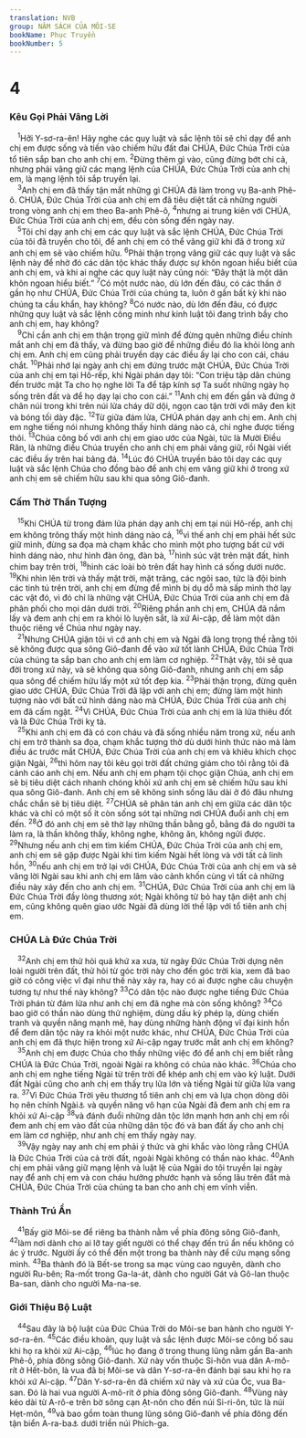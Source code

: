 ```yaml
---
translation: NVB
group: NĂM SÁCH CỦA MÔI-SE
bookName: Phục Truyền 
bookNumber: 5
---
```


<div class="title"><h1>4</h1><h3>Kêu Gọi Phải Vâng Lời </h3></div>
<span class="verse phu_4_1"> <sup>1</sup>Hỡi Y-sơ-ra-ên! Hãy nghe các quy luật và sắc lệnh tôi sẽ chỉ dạy để anh chị em được sống và tiến vào chiếm hữu đất đai CHÚA, Đức Chúa Trời của tổ tiên sắp ban cho anh chị em. </span>
<span class="verse phu_4_2"><sup>2</sup>Đừng thêm gì vào, cũng đừng bớt chi cả, nhưng phải vâng giữ các mạng lệnh của CHÚA, Đức Chúa Trời của anh chị em, là mạng lệnh tôi sắp truyền lại. <br/></span>
<span class="verse phu_4_3"> <sup>3</sup>Anh chị em đã thấy tận mắt những gì CHÚA đã làm trong vụ Ba-anh Phê-ô. CHÚA, Đức Chúa Trời của anh chị em đã tiêu diệt tất cả những người trong vòng anh chị em theo Ba-anh Phê-ô, </span>
<span class="verse phu_4_4"><sup>4</sup>nhưng ai trung kiên với CHÚA, Đức Chúa Trời của anh chị em, đều còn sống đến ngày nay. <br/></span>
<span class="verse phu_4_5"> <sup>5</sup>Tôi chỉ dạy anh chị em các quy luật và sắc lệnh CHÚA, Đức Chúa Trời của tôi đã truyền cho tôi, để anh chị em có thể vâng giữ khi đã ở trong xứ anh chị em sẽ vào chiếm hữu. </span>
<span class="verse phu_4_6"><sup>6</sup>Phải thận trọng vâng giữ các quy luật và sắc lệnh này để nhờ đó các dân tộc khác thấy được sự khôn ngoan hiểu biết của anh chị em, và khi ai nghe các quy luật này cũng nói: “Đây thật là một dân khôn ngoan hiểu biết.” </span>
<span class="verse phu_4_7"><sup>7</sup>Có một nước nào, dù lớn đến đâu, có các thần ở gần họ như CHÚA, Đức Chúa Trời của chúng ta, luôn ở gần bất kỳ khi nào chúng ta cầu khẩn, hay không? </span>
<span class="verse phu_4_8"><sup>8</sup>Có nước nào, dù lớn đến đâu, có được những quy luật và sắc lệnh công minh như kinh luật tôi đang trình bầy cho anh chị em, hay không? <br/></span>
<span class="verse phu_4_9"> <sup>9</sup>Chỉ cần anh chị em thận trọng giữ mình để đừng quên những điều chính mắt anh chị em đã thấy, và đừng bao giờ để những điều đó lìa khỏi lòng anh chị em. Anh chị em cũng phải truyền dạy các điều ấy lại cho con cái, cháu chắt. </span>
<span class="verse phu_4_10"><sup>10</sup>Phải nhớ lại ngày anh chị em đứng trước mặt CHÚA, Đức Chúa Trời của anh chị em tại Hô-rếp, khi Ngài phán dạy tôi: “Con triệu tập dân chúng đến trước mặt Ta cho họ nghe lời Ta để tập kính sợ Ta suốt những ngày họ sống trên đất và để họ dạy lại cho con cái.” </span>
<span class="verse phu_4_11"><sup>11</sup>Anh chị em đến gần và đứng ở chân núi trong khi trên núi lửa cháy dữ dội, ngọn cao tận trời với mây đen kịt và bóng tối dày đặc. </span>
<span class="verse phu_4_12"><sup>12</sup>Từ giữa đám lửa, CHÚA phán dạy anh chị em. Anh chị em nghe tiếng nói nhưng không thấy hình dáng nào cả, chỉ nghe được tiếng thôi. </span>
<span class="verse phu_4_13"><sup>13</sup>Chúa công bố với anh chị em giao ước của Ngài, tức là Mười Điều Răn, là những điều Chúa truyền cho anh chị em phải vâng giữ, rồi Ngài viết các điều ấy trên hai bảng đá. </span>
<span class="verse phu_4_14"><sup>14</sup>Lúc đó CHÚA truyền bảo tôi dạy các quy luật và sắc lệnh Chúa cho đồng bào để anh chị em vâng giữ khi ở trong xứ anh chị em sẽ chiếm hữu sau khi qua sông Giô-đanh. <br/></span>
<div class="title"><h3>Cấm Thờ Thần Tượng </h3></div>
<span class="verse phu_4_15"> <sup>15</sup>Khi CHÚA từ trong đám lửa phán dạy anh chị em tại núi Hô-rếp, anh chị em không trông thấy một hình dáng nào cả, </span>
<span class="verse phu_4_16"><sup>16</sup>vì thế anh chị em phải hết sức giữ mình, đừng sa đọa mà chạm khắc cho mình một pho tượng bất cứ với hình dáng nào, như hình đàn ông, đàn bà, </span>
<span class="verse phu_4_17"><sup>17</sup>hình súc vật trên mặt đất, hình chim bay trên trời, </span>
<span class="verse phu_4_18"><sup>18</sup>hình các loài bò trên đất hay hình cá sống dưới nước. </span>
<span class="verse phu_4_19"><sup>19</sup>Khi nhìn lên trời và thấy mặt trời, mặt trăng, các ngôi sao, tức là đội binh các tinh tú trên trời, anh chị em đừng để mình bị dụ dỗ mà sấp mình thờ lạy các vật đó, vì đó chỉ là những vật CHÚA, Đức Chúa Trời của anh chị em đã phân phối cho mọi dân dưới trời. </span>
<span class="verse phu_4_20"><sup>20</sup>Riêng phần anh chị em, CHÚA đã nắm lấy và đem anh chị em ra khỏi lò luyện sắt, là xứ Ai-cập, để làm một dân thuộc riêng về Chúa như ngày nay. <br/></span>
<span class="verse phu_4_21"> <sup>21</sup>Nhưng CHÚA giận tôi vì cớ anh chị em và Ngài đã long trọng thề rằng tôi sẽ không được qua sông Giô-đanh để vào xứ tốt lành CHÚA, Đức Chúa Trời của chúng ta sắp ban cho anh chị em làm cơ nghiệp. </span>
<span class="verse phu_4_22"><sup>22</sup>Thật vậy, tôi sẽ qua đời trong xứ này, và sẽ không qua sông Giô-đanh, nhưng anh chị em sắp qua sông để chiếm hữu lấy một xứ tốt đẹp kia. </span>
<span class="verse phu_4_23"><sup>23</sup>Phải thận trọng, đừng quên giao ước CHÚA, Đức Chúa Trời đã lập với anh chị em; đừng làm một hình tượng nào với bất cứ hình dáng nào mà CHÚA, Đức Chúa Trời của anh chị em đã cấm ngặt. </span>
<span class="verse phu_4_24"><sup>24</sup>Vì CHÚA, Đức Chúa Trời của anh chị em là lửa thiêu đốt và là Đức Chúa Trời kỵ tà. <br/></span>
<span class="verse phu_4_25"> <sup>25</sup>Khi anh chị em đã có con cháu và đã sống nhiều năm trong xứ, nếu anh chị em trở thành sa đọa, chạm khắc tượng thờ dù dưới hình thức nào mà làm điều ác trước mắt CHÚA, Đức Chúa Trời của anh chị em và khiêu khích chọc giận Ngài, </span>
<span class="verse phu_4_26"><sup>26</sup>thì hôm nay tôi kêu gọi trời đất chứng giám cho tôi rằng tôi đã cảnh cáo anh chị em. Nếu anh chị em phạm tội chọc giận Chúa, anh chị em sẽ bị tiêu diệt cách nhanh chóng khỏi xứ anh chị em sẽ chiếm hữu sau khi qua sông Giô-đanh. Anh chị em sẽ không sinh sống lâu dài ở đó đâu nhưng chắc chắn sẽ bị tiêu diệt. </span>
<span class="verse phu_4_27"><sup>27</sup>CHÚA sẽ phân tán anh chị em giữa các dân tộc khác và chỉ có một số ít còn sống sót tại những nơi CHÚA đuổi anh chị em đến. </span>
<span class="verse phu_4_28"><sup>28</sup>Ở đó anh chị em sẽ thờ lạy những thần bằng gỗ, bằng đá do người ta làm ra, là thần không thấy, không nghe, không ăn, không ngửi được. </span>
<span class="verse phu_4_29"><sup>29</sup>Nhưng nếu anh chị em tìm kiếm CHÚA, Đức Chúa Trời của anh chị em, anh chị em sẽ gặp được Ngài khi tìm kiếm Ngài hết lòng và với tất cả linh hồn, </span>
<span class="verse phu_4_30"><sup>30</sup>nếu anh chị em trở lại với CHÚA, Đức Chúa Trời của anh chị em và sẽ vâng lời Ngài sau khi anh chị em lâm vào cảnh khốn cùng vì tất cả những điều này xảy đến cho anh chị em. </span>
<span class="verse phu_4_31"><sup>31</sup>CHÚA, Đức Chúa Trời của anh chị em là Đức Chúa Trời đầy lòng thương xót; Ngài không từ bỏ hay tận diệt anh chị em, cũng không quên giao ước Ngài đã dùng lời thề lập với tổ tiên anh chị em. <br/></span>
<div class="title"><h3> CHÚA Là Đức Chúa Trời </h3></div>
<span class="verse phu_4_32"> <sup>32</sup>Anh chị em thử hỏi quá khứ xa xưa, từ ngày Đức Chúa Trời dựng nên loài người trên đất, thử hỏi từ góc trời này cho đến góc trời kia, xem đã bao giờ có công việc vĩ đại như thế này xảy ra, hay có ai được nghe câu chuyện tương tự như thế này không? </span>
<span class="verse phu_4_33"><sup>33</sup>Có dân tộc nào được nghe tiếng Đức Chúa Trời phán từ đám lửa như anh chị em đã nghe mà còn sống không? </span>
<span class="verse phu_4_34"><sup>34</sup>Có bao giờ có thần nào dùng thử nghiệm, dùng dấu kỳ phép lạ, dùng chiến tranh và quyền năng mạnh mẽ, hay dùng những hành động vĩ đại kinh hồn để đem dân tộc này ra khỏi một nước khác, như CHÚA, Đức Chúa Trời của anh chị em đã thực hiện trong xứ Ai-cập ngay trước mắt anh chị em không? <br/></span>
<span class="verse phu_4_35"> <sup>35</sup>Anh chị em được Chúa cho thấy những việc đó để anh chị em biết rằng CHÚA là Đức Chúa Trời, ngoài Ngài ra không có chúa nào khác. </span>
<span class="verse phu_4_36"><sup>36</sup>Chúa cho anh chị em nghe tiếng Ngài từ trên trời để khép anh chị em vào kỷ luật. Dưới đất Ngài cũng cho anh chị em thấy trụ lửa lớn và tiếng Ngài từ giữa lửa vang ra. </span>
<span class="verse phu_4_37"><sup>37</sup>Vì Đức Chúa Trời yêu thương tổ tiên anh chị em và lựa chọn dòng dõi họ nên chính Ngài<a data-toggle="tooltip" data-placement="bottom" title="Nt: “Sự hiện diện” của Chúa">⚓</a> và quyền năng vô hạn của Ngài đã đem anh chị em ra khỏi xứ Ai-cập </span>
<span class="verse phu_4_38"><sup>38</sup>và đánh đuổi những dân tộc lớn mạnh hơn anh chị em rồi đem anh chị em vào đất của những dân tộc đó và ban đất ấy cho anh chị em làm cơ nghiệp, như anh chị em thấy ngày nay. <br/></span>
<span class="verse phu_4_39"> <sup>39</sup>Vậy ngày nay anh chị em phải ý thức và ghi khắc vào lòng rằng CHÚA là Đức Chúa Trời của cả trời đất, ngoài Ngài không có thần nào khác. </span>
<span class="verse phu_4_40"><sup>40</sup>Anh chị em phải vâng giữ mạng lệnh và luật lệ của Ngài do tôi truyền lại ngày nay để anh chị em và con cháu hưởng phước hạnh và sống lâu trên đất mà CHÚA, Đức Chúa Trời của chúng ta ban cho anh chị em vĩnh viễn. <br/></span>
<div class="title"><h3>Thành Trú Ẩn </h3></div>
<span class="verse phu_4_41"> <sup>41</sup>Bấy giờ Môi-se để riêng ba thành nằm về phía đông sông Giô-đanh, </span>
<span class="verse phu_4_42"><sup>42</sup>làm nơi dành cho ai lỡ tay giết người có thể chạy đến trú ẩn nếu không có ác ý trước. Người ấy có thể đến một trong ba thành này để cứu mạng sống mình. </span>
<span class="verse phu_4_43"><sup>43</sup>Ba thành đó là Bết-se trong sa mạc vùng cao nguyên, dành cho người Ru-bên; Ra-mốt trong Ga-la-át, dành cho người Gát và Gô-lan thuộc Ba-san, dành cho người Ma-na-se. <br/></span>
<div class="title"><h3>Giới Thiệu Bộ Luật </h3></div>
<span class="verse phu_4_44"> <sup>44</sup>Sau đây là bộ luật của Đức Chúa Trời do Môi-se ban hành cho người Y-sơ-ra-ên. </span>
<span class="verse phu_4_45"><sup>45</sup>Các điều khoản, quy luật và sắc lệnh được Môi-se công bố sau khi họ ra khỏi xứ Ai-cập, </span>
<span class="verse phu_4_46"><sup>46</sup>lúc họ đang ở trong thung lũng nằm gần Ba-anh Phê-ô, phía đông sông Giô-đanh. Xứ này vốn thuộc Si-hôn vua dân A-mô-rít ở Hết-bôn, là vua đã bị Môi-se và dân Y-sơ-ra-ên đánh bại sau khi họ ra khỏi xứ Ai-cập. </span>
<span class="verse phu_4_47"><sup>47</sup>Dân Y-sơ-ra-ên đã chiếm xứ này và xứ của Óc, vua Ba-san. Đó là hai vua người A-mô-rít ở phía đông sông Giô-đanh. </span>
<span class="verse phu_4_48"><sup>48</sup>Vùng này kéo dài từ A-rô-e trên bờ sông cạn Ạt-nôn cho đến núi Si-ri-ôn, tức là núi Hẹt-môn, </span>
<span class="verse phu_4_49"><sup>49</sup>và bao gồm toàn thung lũng sông Giô-đanh về phía đông đến tận biển A-ra-ba<a data-toggle="tooltip" data-placement="bottom" title="Biển Chết">⚓</a> dưới triền núi Phích-ga. <br/></span>
